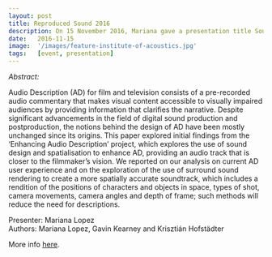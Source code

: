 ```yaml
---
layout: post
title: Reproduced Sound 2016
description: On 15 November 2016, Mariana gave a presentation title Sound Design, Spatialisation and Accessibility in Film and Television at the Reproduced Sound 2016 – Sound with Pictures - Time is of Essence Conference. The event was held in Holiday Inn, Southampton.
date:   2016-11-15 
image:  '/images/feature-institute-of-acoustics.jpg'
tags:   [event, presentation]
---
```


<!-- todo
- get in touch with organisers for images in the pdf
-->

*Abstract:*

Audio Description (AD) for film and television consists of a pre-recorded audio commentary that makes visual content accessible to visually impaired audiences by providing information that clarifies the narrative. Despite significant advancements in the field of digital sound production and postproduction, the notions behind the design of AD have been mostly unchanged since its origins. This paper explored initial findings from the ‘Enhancing Audio Description’ project, which explores the use of sound design and spatialisation to enhance AD, providing an audio track that is closer to the filmmaker’s vision. We reported on our analysis on current AD user experience and on the exploration of the use of surround sound rendering to create a more spatially accurate soundtrack, which includes a rendition of the positions of characters and objects in space, types of shot, camera movements, camera angles and depth of frame; such methods will reduce the need for descriptions.

Presenter: Mariana Lopez  
Authors: Mariana Lopez, Gavin Kearney and Krisztián Hofstädter

More info [here](https://reproducedsound.co.uk/).